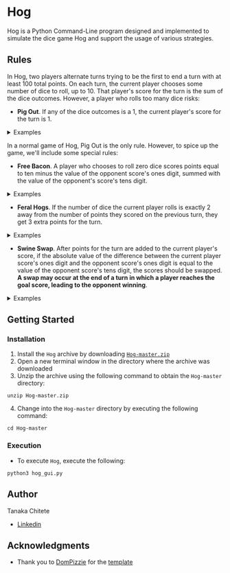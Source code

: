 # Hog

Hog is a Python Command-Line program designed and implemented to simulate the dice game Hog and support the usage of various strategies.

## Rules

In Hog, two players alternate turns trying to be the first to end a turn with at least 100 total points. On each turn, the current player 
chooses some number of dice to roll, up to 10. That player's score for the turn is the sum of the dice outcomes. However, a player who 
rolls too many dice risks:

- **Pig Out**. If any of the dice outcomes is a 1, the current player's score for the turn is 1. 
<details><summary>Examples</summary>
  <ol>
    <li>The current player rolls 7 dice, 5 of which are 1's. They score 1 point for the turn.</li>
    <li>The current player rolls 4 dice, all of which are 3's. Since Pig Out did not occur, they score 12 points for the turn.</li>
  </ol>
</details>

In a normal game of Hog, Pig Out is the only rule. However, to spice up the game, we'll include some special rules:

- **Free Bacon**. A player who chooses to roll zero dice scores points equal to ten minus the value of the opponent score's ones digit, 
  summed with the value of the opponent's score's tens digit.
<details>
  <summary>Examples</summary>
    <ol>
      <li>The opponent has a score of 32, and the current player rolls zero dice. The current player will receive 10 - 2 + 3 = 11 points.</li>
      <li>The opponent has a score of 19, and the current player rolls zero dice. The current player will receive 10 - 9 + 1 = 2 points.</li>
      <li>The opponent has a score of 80, and the current player rolls zero dice. The current player will receive 10 - 0 + 8 = 18 points.</li>
      <li>The opponent has a score of 5, and the current player rolls zero dice. The current player will receive 10 - 5 + 0 = 5 points.</li>
    </ol>
</details>

- **Feral Hogs**. If the number of dice the current player rolls is exactly 2 away from the number of points they scored on the previous turn, 
  they get 3 extra points for the turn. 
<details>
  <summary>Examples</summary>
    <ol>
      <li>
        <ul>
          <li>Both players start out at 0. (0, 0)</li>
          <li>Player 0 rolls 3 dice and gets 7 points. (7, 0)</li>
          <li>Player 1 rolls 1 dice and gets 4 points. (7, 4)</li>
          <li>Player 0 rolls 5 dice and gets 10 points. 5 is 2 away from 7, so player 0 gets a bonus of 3. (20, 4)</li>
          <li>Player 1 rolls 2 dice and gets 8 points. 2 is 2 away from 4, so player 1 gets a bonus of 3. (20, 15)</li>
          <li>Player 0 rolls 8 dice and gets 20 points. 8 is 2 away from 10, so player 0 gets a bonus of 3. (43, 15)</li>
          <li>Player 1 rolls 6 dice and gets 1 point. 6 is 2 away from 8, so player 1 gets a bonus of 3. (43, 19)</li>
        </ul>
      </li>
      <li>
        <ul>
          <li>Both players start out at 0. (0, 0)</li>
          <li>Player 0 rolls 2 dice and gets 3 points. 2 is 2 away from 0, so player 0 gets a bonus of 3. (6, 0)</li>
        </ul>
      </li>
    </ol>
</details>

- **Swine Swap**. After points for the turn are added to the current player's score, if the absolute value of the difference between the current 
  player score's ones digit and the opponent score's ones digit is equal to the value of the opponent score's tens digit, the scores should be 
  swapped. **A swap may occur at the end of a turn in which a player reaches the goal score, leading to the opponent winning**.
<details>
  <summary>Examples</summary>
    <ol>
      <li>
        At the end of the first player's turn, the players have scores of 6 and 2. The difference in the ones digits is 6 - 2 = 4, and 4 != 0 
        (which is the tens digit of the second player), so no swap occurs.
      </li>
      <li>
        At the end of the first player's turn, the players have scores of 17 and 65. The difference in the ones digits is 7 - 5 = 2, and 2 != 6 
        (which is the tens digit of the second player), so no swap occurs.
      </li>
      <li>
        At the end of the first player's turn, the players have scores of 55 and 23. The difference in the ones digits is 5 - 3 = 2, and 2 == 2 
        (which is the tens digit of the second player), so the scores are swapped.
      </li>
      <li>
        At the end of the first player's turn, the players have scores of 89 and 54. The difference in the ones digits is 9 - 4 = 5, and 5 == 5 
        (which is the tens digit of the second player), so the scores are swapped.
      </li>
    </ol>
</details>

## Getting Started

### Installation

1. Install the ```Hog``` archive by downloading [```Hog-master.zip```](https://github.com/tchitete1/Hog/archive/master.zip)
2. Open a new terminal window in the directory where the archive was downloaded
3. Unzip the archive using the following command to obtain the ```Hog-master``` directory:
```
unzip Hog-master.zip
```
4. Change into the ```Hog-master``` directory by executing the following command:
```
cd Hog-master
```

### Execution

* To execute ```Hog```, execute the following:
```
python3 hog_gui.py 
```

## Author

Tanaka Chitete
* [Linkedin](https://www.linkedin.com/in/tanaka-chitete/)

## Acknowledgments

* Thank you to [DomPizzie](https://github.com/DomPizzie) for the [template](https://gist.github.com/DomPizzie/7a5ff55ffa9081f2de27c315f5018afc)
